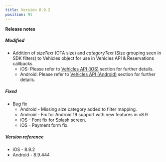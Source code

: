 ```yaml
---
title: Version 8.9.2
position: 91
---
```


**Release notes**  

##### Modified
* Addition of _sizeText_ (OTA size) and _categoryText_ (Size grouping seen in SDK filters) to Vehicles object for use in Vehicles API & Reservations callbacks.
    * iOS: Please refer to <a href="https://cartrawler.github.io/#section_iosgetVehicles" target="_blank">Vehicles API (iOS)</a> section for further details.
    * Android: Please refer to <a href="https://cartrawler.github.io/#section_androidgetVehicles" target="_blank">Vehicles API (Android)</a> section for further details.

##### Fixed
* Bug fix
    * Android - Missing size category added to filter mapping.
    * Android - Fix for Android 19 support with new features in v8.9
    * iOS - Font fix for Splash screen.
    * iOS - Payment form fix.

##### Version reference 
* iOS - 8.9.2
* Android - 8.9.444
